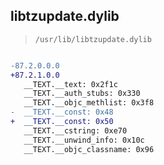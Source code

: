 ## libtzupdate.dylib

> `/usr/lib/libtzupdate.dylib`

```diff

-87.2.0.0.0
+87.2.1.0.0
   __TEXT.__text: 0x2f1c
   __TEXT.__auth_stubs: 0x330
   __TEXT.__objc_methlist: 0x3f8
-  __TEXT.__const: 0x48
+  __TEXT.__const: 0x50
   __TEXT.__cstring: 0xe70
   __TEXT.__unwind_info: 0x10c
   __TEXT.__objc_classname: 0x96

```
